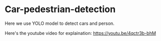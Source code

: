 # Car-pedestrian-detection
Here we use YOLO model to detect cars and person.

Here's the youtube video for explaination: https://youtu.be/4qctr3b-bhM
